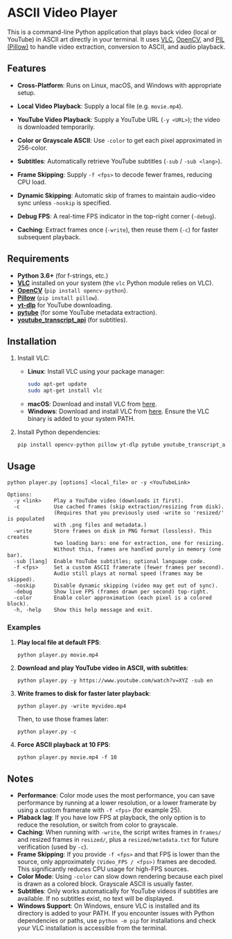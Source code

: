 # ASCII Video Player

This is a command-line Python application that plays back video (local or YouTube) in ASCII art directly in your terminal. It uses [VLC](https://www.videolan.org/vlc/), [OpenCV](https://opencv.org/), and [PIL (Pillow)](https://python-pillow.org/) to handle video extraction, conversion to ASCII, and audio playback.

## Features

- **Cross-Platform**: Runs on Linux, macOS, and Windows with appropriate setup.

- **Local Video Playback**: Supply a local file (e.g. `movie.mp4`).
- **YouTube Video Playback**: Supply a YouTube URL (`-y <URL>`); the video is downloaded temporarily.
- **Color or Grayscale ASCII**: Use `-color` to get each pixel approximated in 256-color.
- **Subtitles**: Automatically retrieve YouTube subtitles (`-sub` / `-sub <lang>`).
- **Frame Skipping**: Supply `-f <fps>` to decode fewer frames, reducing CPU load.
- **Dynamic Skipping**: Automatic skip of frames to maintain audio-video sync unless `-noskip` is specified.
- **Debug FPS**: A real-time FPS indicator in the top-right corner (`-debug`).
- **Caching**: Extract frames once (`-write`), then reuse them (`-c`) for faster subsequent playback.

## Requirements

- **Python 3.6+** (for f-strings, etc.)
- [**VLC**](https://www.videolan.org/vlc/) installed on your system (the `vlc` Python module relies on VLC).
- [**OpenCV**](https://pypi.org/project/opencv-python/) (`pip install opencv-python`).
- [**Pillow**](https://pypi.org/project/Pillow/) (`pip install pillow`).
- [**yt-dlp**](https://pypi.org/project/yt-dlp/) for YouTube downloading.
- [**pytube**](https://pypi.org/project/pytube/) (for some YouTube metadata extraction).
- [**youtube_transcript_api**](https://pypi.org/project/youtube-transcript-api/) (for subtitles).

## Installation

1. Install VLC:
   - **Linux**: Install VLC using your package manager:
     ```bash
     sudo apt-get update
     sudo apt-get install vlc
     ```
   - **macOS**: Download and install VLC from [here](https://www.videolan.org/vlc/download-macosx.html).
   - **Windows**: Download and install VLC from [here](https://www.videolan.org/vlc/download-windows.html). Ensure the VLC binary is added to your system PATH.

2. Install Python dependencies:
   ```bash
   pip install opencv-python pillow yt-dlp pytube youtube_transcript_api python-vlc
   ```

## Usage

```
python player.py [options] <local_file> or -y <YouTubeLink>

Options:
  -y <link>    Play a YouTube video (downloads it first).
  -c           Use cached frames (skip extraction/resizing from disk).
               (Requires that you previously used -write so 'resized/' is populated
               with .png files and metadata.)
  -write       Store frames on disk in PNG format (lossless). This creates
               two loading bars: one for extraction, one for resizing.
               Without this, frames are handled purely in memory (one bar).
  -sub [lang]  Enable YouTube subtitles; optional language code.
  -f <fps>     Set a custom ASCII framerate (fewer frames per second).
               Audio still plays at normal speed (frames may be skipped).
  -noskip      Disable dynamic skipping (video may get out of sync).
  -debug       Show live FPS (frames drawn per second) top-right.
  -color       Enable color approximation (each pixel is a colored block).
  -h, -help    Show this help message and exit.
```

### Examples

1. **Play local file at default FPS**:
   ```
   python player.py movie.mp4
   ```

2. **Download and play YouTube video in ASCII, with subtitles**:
   ```
   python player.py -y https://www.youtube.com/watch?v=XYZ -sub en
   ```

3. **Write frames to disk for faster later playback**:
   ```
   python player.py -write myvideo.mp4
   ```
   Then, to use those frames later:
   ```
   python player.py -c
   ```

4. **Force ASCII playback at 10 FPS**:
   ```
   python player.py movie.mp4 -f 10
   ```

## Notes
- **Performance**: Color mode uses the most performance, you can save performance by running at a lower resolution, or a lower framerate by using a custom framerate with `-f <fps>` (for example 25).
- **Plaback lag**: If you have low FPS at playback, the only option is to reduce the resolution, or switch from color to grayscale.
- **Caching**: When running with `-write`, the script writes frames in `frames/` and resized frames in `resized/`, plus a `resized/metadata.txt` for future verification (used by `-c`).
- **Frame Skipping**: If you provide `-f <fps>` and that FPS is lower than the source, only approximately `(Video_FPS / <fps>)` frames are decoded. This significantly reduces CPU usage for high-FPS sources.
- **Color Mode**: Using `-color` can slow down rendering because each pixel is drawn as a colored block. Grayscale ASCII is usually faster.
- **Subtitles**: Only works automatically for YouTube videos if subtitles are available. If no subtitles exist, no text will be displayed.
- **Windows Support**: On Windows, ensure VLC is installed and its directory is added to your PATH. If you encounter issues with Python dependencies or paths, use `python -m pip` for installations and check your VLC installation is accessible from the terminal.